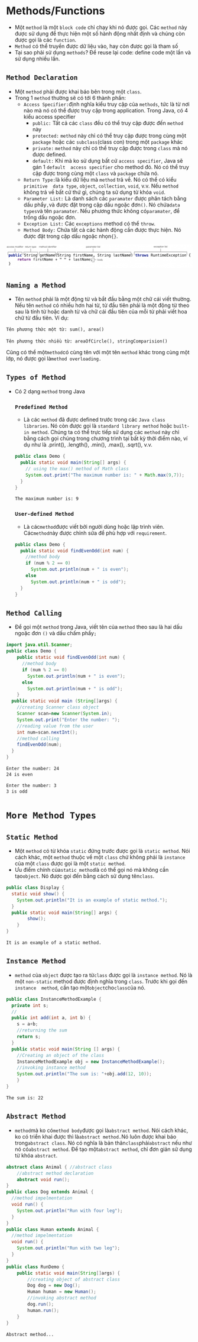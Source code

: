 # Methods/Functions
- Một `method` là một `block code` chỉ chạy khi nó được gọi. Các `method` này được sử 
dụng để thực hiện một số hành động nhất định và chúng còn được gọi là các `function`.
- `Method` có thể truyền được dữ liệu vào, hay còn được gọi là tham số
- Tại sao phải sử dụng `methods`? Để reuse lại code: define code một lần và sử dụng 
nhiều lần.

## `Method Declaration`
- Một `method` phải được khai báo bên trong một `class`.
- Trong 1 `method` thường sẽ có tới 6 thành phần:
  - `Access Specifier:`định nghĩa kiểu truy cập của `methods`, tức là từ nơi nào mà 
  nó có thể được truy cập trong application. Trong Java, có 4 kiểu access specifier
    - `public:` Tất cả các `class` đều có thể truy cập được đến `method` này
    - `protected:` `method` này chỉ có thể truy cập được trong cùng một `package` hoặc 
    các `subclass`(class con) trong một `package` khác
    - `private:` `method` này chỉ có thể truy cập được trong `class` mà nó được defined.
    - `default:` Khi mà ko sử dụng bất cứ `access specifier`, Java sẽ gán 1 `default 
    access specifier` cho method đó. Nó có thể truy cập được trong cùng một `class` 
    và `package` chứa nó.
  - `Return Type:`là kiểu dữ liệu mà `method` trả về. Nó có thể có kiểu `primitive 
  data type`, `object`, `collection`, `void`, v.v. Nếu `method` không trả về bất cứ 
  thứ gì, chúng ta sử dụng từ khóa `void`.
  - `Parameter List:` Là danh sách các `paramater` được phân tách bằng dấu phẩy`,`và 
  được đặt trong cặp dấu ngoặc đơn`()`. Nó chứa`data types`và tên `paramater`. Nếu phương 
  thức không có`paramater`, để trống dấu ngoặc đơn.
  - `Exception List:` Các `exceptions` method có thể `throw`.
  - `Method Body:` Chứa tất cả các hành động cần được thực hiện. Nó được đặt trong 
  cặp dấu ngoặc nhọn`{}`.

<p align = "center">
    <img src="images/img.png">
</p>

## `Naming a Method`
- Tên `method` phải là một động từ và bắt đầu bằng một chữ cái viết thường. Nếu tên 
`method` có nhiều hơn hai từ, từ đầu tiên phải là một động từ theo sau là tính từ 
hoặc danh từ và chữ cái đầu tiên của mỗi từ phải viết hoa chữ từ đầu tiên. Ví dụ:

```shell
Tên phương thức một từ: sum(), area()

Tên phương thức nhiều từ: areaOfCircle(), stringComparision()
```

Cũng có thể một`method`có cùng tên với một tên `method` khác trong cùng một lớp, nó 
được gọi là`method overloading.`

## `Types of Method`
- Có 2 dạng `method` trong Java

  ### `Predefined Method`
  - Là các `method` đã được defined trước trong các `Java class libraries`. Nó còn 
  được gọi là `standard library method` hoặc `built-in method`. Chúng ta có thể trực 
  tiếp sử dụng các `method` này chỉ bằng cách gọi chúng trong chương trình tại bất kỳ
  thời điểm nào, ví dụ như là .print(), .length(), .min(), .max(), .sqrt(), v.v.

  ```java
  public class Demo {  
    public static void main(String[] args) {
      // using the max() method of Math class  
      System.out.print("The maximum number is: " + Math.max(9,7));  
    }  
  }
  ```
  ```shell
  The maximum number is: 9
  ```
  
  ### `User-defined Method`
  - Là các`method`được viết bởi người dùng hoặc lập trình viên. Các`method`này được 
  chỉnh sửa để phù hợp với `requirement`.

  ```java
  public class Demo {
    public static void findEvenOdd(int num) {
      //method body  
      if (num % 2 == 0)
        System.out.println(num + " is even");
      else
        System.out.println(num + " is odd");
    }
  }
  ```
  
## `Method Calling`
- Để gọi một `method` trong Java, viết tên của `method` theo sau là hai dấu ngoặc đơn
`()` và dấu chấm phẩy`;`

```java
import java.util.Scanner;
public class Demo { 
    public static void findEvenOdd(int num) {
      //method body  
      if (num % 2 == 0)
        System.out.println(num + " is even");
      else
        System.out.println(num + " is odd");
    }
  public static void main (String[]args) {
    //creating Scanner class object     
    Scanner scan=new Scanner(System.in);
    System.out.print("Enter the number: ");
    //reading value from the user  
    int num=scan.nextInt();
    //method calling  
    findEvenOdd(num);
  }
}
```
```shell
Enter the number: 24
24 is even
```
```shell
Enter the number: 3
3 is odd
```

# `More Method Types`
## `Static Method`
- Một `method` có từ khóa `static` đứng trước được gọi là `static method`. Nói cách 
khác, một `method` thuộc về một `class` chứ không phải là `instance` của một `class` 
được gọi là một `static method`.
- Ưu điểm chính của`static method`là có thể gọi nó mà không cần tạo`object`. Nó được
gọi đến bằng cách sử dụng tên`class`.

```java
public class Display {
  static void show() {
    System.out.println("It is an example of static method.");
  }
  public static void main(String[] args) {
        show();  
    }
}  
```
```shell
It is an example of a static method.
```

## `Instance Method`
- `method` của `object` được tạo ra từ`class` được gọi là `instance method`. Nó là 
một `non-static` method được định nghĩa trong `class`. Trước khi gọi đến `instance 
method`, cần tạo một`object`cho`class`của nó.

```java
public class InstanceMethodExample {
  private int s;
  // 
  public int add(int a, int b) {
    s = a+b;
    //returning the sum  
    return s;
  }
  public static void main(String [] args) {  
    //Creating an object of the class  
    InstanceMethodExample obj = new InstanceMethodExample();  
    //invoking instance method   
    System.out.println("The sum is: "+obj.add(12, 10));  
    }
}  
```
```shell
The sum is: 22
```

## `Abstract Method`
-  `method`mà ko có`method body`được gọi là`abstract method`. Nói cách khác, ko có 
triển khai được thì là`abstract method.`Nó luôn được khai báo trong`abstract class`.
Nó có nghĩa là bản thân`class`phải`abstract` nếu như nó có`abstract method`. Để tạo 
một`abstract method`, chỉ đơn giản sử dụng từ khóa `abstract`.

```java
abstract class Animal { //abstract class  
    //abstract method declaration  
    abstract void run();  
}  
public class Dog extends Animal {
  //method impelmentation
  void run() {
    System.out.println("Run with four leg");
  }
}
public class Human extends Animal {
  //method impelmentation
  void run() {
    System.out.println("Run with two leg");
  }
}
public class RunDemo {
    public static void main(String[]args) {
        //creating object of abstract class  
        Dog dog = new Dog();
        Human human = new Human();
        //invoking abstract method  
        dog.run();
        human.run();
    }
}
```
```shell
Abstract method...
```